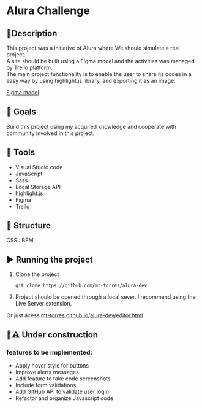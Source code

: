 # Alura Challenge

## :pencil:Description

This project was a initiative of Alura where We should simulate a real project.  
A site should be built using a Figma model and the activities was managed by Trello platform.  
The main project functionality is to enable the user to share its codes in a easy way by using highlight.js library,
and exporting it as an image.


[Figma model](https://www.figma.com/file/Ve4hpTfmMa7yAFneoGtGKD/Alura-Challenge---Edição-Front-end?node-id=207%3A729&viewport=86%2C-1148%2C0.3736729025840759)

## :dart: Goals
Build this project using my acquired knowledge and cooperate with community involved in this project.

## :wrench: Tools
- Visual Studio code
- JavaScript
- Sass
- Local Storage API
- highlight.js
- Figma
- Trello

## :bookmark_tabs: Structure 

CSS : BEM
  
## :arrow_forward: Running the project

1. Clone the project

   ```
   git clone https://github.com/mt-torres/alura-dev
   ```

2. Project should be opened through a local sever. I recommend using the Live Server extension.

Or just acess [mt-torres.github.io/alura-dev/editor.html](https://mt-torres.github.io/alura-dev/editor.html)

## :construction::warning: Under construction

### features to be implemented:
- Apply hover style for buttons
- Improve alerts messages
- Add feature to take code screenshots
- Include form validations 
- Add GitHub API to validate user login
- Refactor and organize Javascript code 
